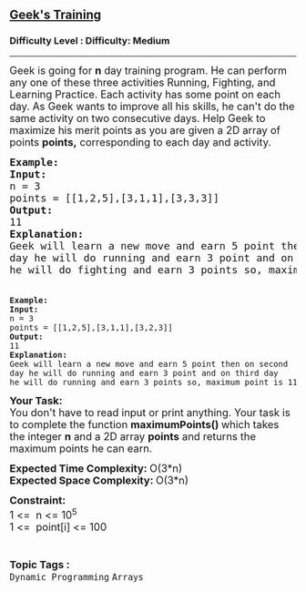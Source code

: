 <h2><a href="https://www.geeksforgeeks.org/problems/geeks-training/0">Geek's Training</a></h2><h3>Difficulty Level : Difficulty: Medium</h3><hr><div class="problems_problem_content__Xm_eO"><p><span style="font-size: 18px;">Geek is going for <strong>n</strong> day training program. He can perform any one of these three activities Running, Fighting, and Learning Practice. Each activity has some point on each day. As Geek wants to improve all his skills, he can't do the same activity on two consecutive days. Help Geek to maximize his merit points as you are given a 2D array of points <strong>points,</strong> corresponding to each day and activity.</span></p>
<pre><span style="font-size: 18px;"><strong>Example:</strong>
<strong>Input:</strong>
n = 3
points = [[1,2,5],[3,1,1],[3,3,3]]
<strong>Output:</strong>
11
<strong>Explanation:</strong>
Geek will learn a new move and earn 5 point then on second
day he will do running and earn 3 point and on third day
he will do fighting and earn 3 points so, maximum point is 11.<br><br></span></pre>
<pre><strong>Example:</strong>
<strong>Input:</strong>
n = 3
points = [[1,2,5],[3,1,1],[3,2,3]]
<strong>Output:</strong>
11
<strong>Explanation:</strong>
Geek will learn a new move and earn 5 point then on second
day he will do running and earn 3 point and on third day
he will do running and earn 3 points so, maximum point is 11.</pre>
<p><span style="font-size: 18px;"><strong>Your Task:</strong><br>You don't have to read input or print anything. Your task is to complete the function <strong>maximumPoints()&nbsp;</strong>which takes the integer <strong>n</strong> and a 2D array <strong>points</strong> and returns the maximum points he can earn.</span></p>
<p><span style="font-size: 18px;"><strong>Expected Time Complexity: </strong>O(3*n)<br><strong>Expected Space Complexity: </strong>O(3*n)</span></p>
<p><span style="font-size: 18px;"><strong>Constraint:</strong><br>1 &lt;=&nbsp; n &lt;= 10<sup>5</sup><br>1 &lt;=&nbsp; point[i] &lt;= 100</span></p></div><br><p><span style=font-size:18px><strong>Topic Tags : </strong><br><code>Dynamic Programming</code>&nbsp;<code>Arrays</code>&nbsp;